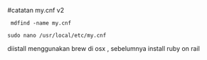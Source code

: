 #catatan my.cnf v2

` mdfind -name my.cnf`

`sudo nano /usr/local/etc/my.cnf`

diistall menggunakan brew di osx , sebelumnya install ruby on rail

